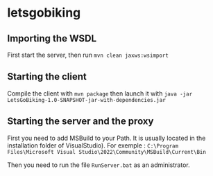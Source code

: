 # letsgobiking
## Importing the WSDL
First start the server, then run `mvn clean jaxws:wsimport`

## Starting the client
Compile the client with `mvn package` then launch it with `java -jar LetsGoBiking-1.0-SNAPSHOT-jar-with-dependencies.jar`

## Starting the server and the proxy
First you need to add MSBuild to your Path. It is usually located in the installation folder of VisualStudio).
For exemple : `C:\Program Files\Microsoft Visual Studio\2022\Community\MSBuild\Current\Bin`

Then you need to run the file `RunServer.bat` as an administrator.